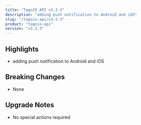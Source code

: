 ```yaml
---
title: "TagoIO API v3.3.3"
description: "adding push notification to Android and iOS"
slug: "/tagoio-api/v3-3-3"
product: "tagoio-api"
version: "v3.3.3"
---
```


## Highlights

- adding push notification to Android and iOS

## Breaking Changes

- None

## Upgrade Notes

- No special actions required
